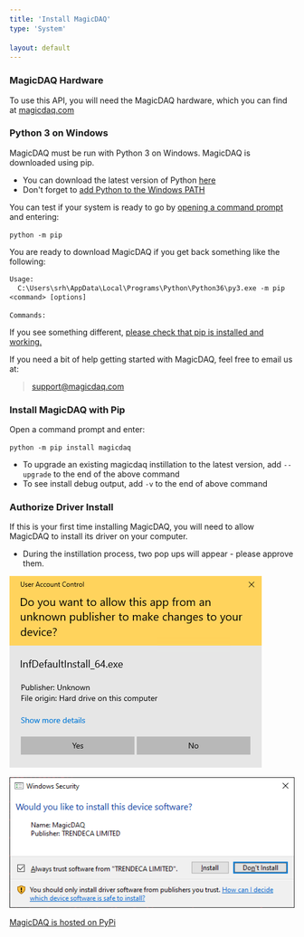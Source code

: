 ```yaml
---
title: 'Install MagicDAQ'
type: 'System'

layout: default
---
```


### MagicDAQ Hardware
To use this API, you will need the MagicDAQ hardware, which you can find at [magicdaq.com](https://www.magicdaq.com/)

### Python 3 on Windows
MagicDAQ must be run with Python 3 on Windows. MagicDAQ is downloaded using pip.

* You can download the latest version of Python [here](https://www.python.org/downloads/)
* Don't forget to [add Python to the Windows PATH](https://datatofish.com/add-python-to-windows-path/)

You can test if your system is ready to go by [opening a command prompt](https://www.lifewire.com/how-to-open-command-prompt-2618089) and entering:

`python -m pip`

You are ready to download MagicDAQ if you get back something like the following:
```
Usage:
  C:\Users\srh\AppData\Local\Programs\Python\Python36\py3.exe -m pip <command> [options]

Commands:
```
If you see something different, [please check that pip is installed and working.](https://projects.raspberrypi.org/en/projects/using-pip-on-windows)

If you need a bit of help getting started with MagicDAQ, feel free to email us at: 

> support@magicdaq.com

### Install MagicDAQ with Pip

Open a command prompt and enter:

`python -m pip install magicdaq`

* To upgrade an existing magicdaq instillation to the latest version, add `--upgrade` to the end of the above command
* To see install debug output, add `-v` to the end of above command

### Authorize Driver Install

If this is your first time installing MagicDAQ, you will need to allow MagicDAQ to install its driver on your computer.
* During the instillation process, two pop ups will appear - please approve them.

![Alt Text](images/driver_installer_auth.png)

![Alt Text](images/driver_auth.png)  

[MagicDAQ is hosted on PyPi](https://pypi.org/project/magicdaq/)

